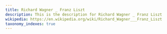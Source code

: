 ```yaml
---
title: Richard Wagner _ Franz Liszt
description: This is the description for Richard Wagner _ Franz Liszt
wikipedia: https://en.wikipedia.org/wiki/Richard_Wagner___Franz_Liszt
taxonomy_indexes: true
---
```

